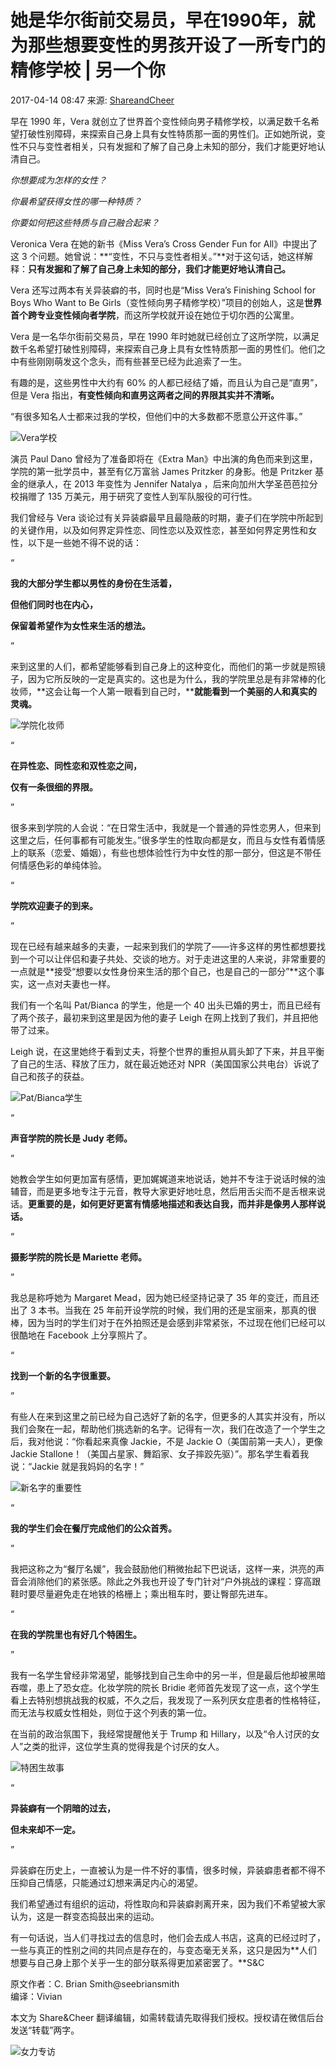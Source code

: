 # 她是华尔街前交易员，早在1990年，就为那些想要变性的男孩开设了一所专门的精修学校 | 另一个你

2017-04-14 08:47 来源: [ShareandCheer](https://www.sohu.com/?spm=smpc.content-abroad.content.1.17322468525638kzByy2)

早在 1990 年，Vera 就创立了世界首个变性倾向男子精修学校，以满足数千名希望打破性别障碍，来探索自己身上具有女性特质那一面的男性们。正如她所说，变性不只与变性者相关，只有发掘和了解了自己身上未知的部分，我们才能更好地认清自己。

_你想要成为怎样的女性？_

_你最希望获得女性的哪一种特质？_

_你要如何把这些特质与自己融合起来？_

Veronica Vera 在她的新书《Miss Vera’s Cross Gender Fun for All》中提出了这 3 个问题。她曾说：**“变性，不只与变性者相关。”**对于这句话，她这样解释：**只有发掘和了解了自己身上未知的部分，我们才能更好地认清自己。**

Vera 还写过两本有关异装癖的书，同时也是“Miss Vera’s Finishing School for Boys Who Want to Be Girls（变性倾向男子精修学校）”项目的创始人，这是**世界首个跨专业变性倾向者学院**，而这所学校就开设在她位于切尔西的公寓里。

Vera 是一名华尔街前交易员，早在 1990 年时她就已经创立了这所学院，以满足数千名希望打破性别障碍，来探索自己身上具有女性特质那一面的男性们。他们之中有些刚刚萌发这个念头，而有些甚至已经为此追索了一生。

有趣的是，这些男性中大约有 60% 的人都已经结了婚，而且认为自己是“直男”，但是 Vera 指出，**有变性倾向和直男这两者之间的界限其实并不清晰。**

“有很多知名人士都来过我的学校，但他们中的大多数都不愿意公开这件事。”

![Vera学校](http://img.mp.itc.cn/upload/20170414/b481eaa4006c4f3284e8fba5ea238417_th.jpeg)

演员 Paul Dano 曾经为了准备即将在《Extra Man》中出演的角色而来到这里，学院的第一批学员中，甚至有亿万富翁 James Pritzker 的身影。他是 Pritzker 基金的继承人，在 2013 年变性为 Jennifer Natalya ，后来向加州大学圣芭芭拉分校捐赠了 135 万美元，用于研究了变性人到军队服役的可行性。

我们曾经与 Vera 谈论过有关异装癖最早且最隐蔽的时期，妻子们在学院中所起到的关键作用，以及如何界定异性恋、同性恋以及双性恋，甚至如何界定男性和女性，以下是一些她不得不说的话：

“

**我的大部分学生都以男性的身份在生活着，**

**但他们同时也在内心，**

**保留着希望作为女性来生活的想法。**

”

来到这里的人们，都希望能够看到自己身上的这种变化，而他们的第一步就是照镜子，因为它所反映的一定是真实的。这也是为什么，我的学院里总是有非常棒的化妆师，**这会让每一个人第一眼看到自己时，****就能看到一个美丽的人和真实的灵魂。**

![学院化妆师](http://img.mp.itc.cn/upload/20170414/75c934a471504385b8d26164efeae102_th.jpeg)

“

**在异性恋、同性恋和双性恋之间，**

**仅有一条很细的界限。**

”

很多来到学院的人会说：“在日常生活中，我就是一个普通的异性恋男人，但来到这里之后，任何事都有可能发生。”很多学生的性取向都是女，而且与女性有着情感上的联系（恋爱、婚姻），有些也想体验性行为中女性的那一部分，但这是不带任何情感色彩的单纯体验。

“

**学院欢迎妻子的到来。**

”

现在已经有越来越多的夫妻，一起来到我们的学院了——许多这样的男性都想要找到一个可以让伴侣和妻子共处、交谈的地方。对于走进这里的人来说，非常重要的一点就是**接受“想要以女性身份来生活的那个自己，也是自己的一部分”**这个事实，这一点对夫妻也一样。

我们有一个名叫 Pat/Bianca 的学生，他是一个 40 出头已婚的男士，而且已经有了两个孩子，最初来到这里是因为他的妻子 Leigh 在网上找到了我们，并且把他带了过来。

Leigh 说，在这里她终于看到丈夫，将整个世界的重担从肩头卸了下来，并且平衡了自己的生活、释放了压力，就在最近她还对 NPR（美国国家公共电台）诉说了自己和孩子的获益。

![Pat/Bianca学生](http://img.mp.itc.cn/upload/20170414/46279b48f15a4b679739ace37d0b1ba3_th.jpeg)

“

**声音学院的院长是 Judy 老师。**

”

她教会学生如何更加富有感情，更加娓娓道来地说话，她并不专注于说话时候的浊辅音，而是更多地专注于元音，教导大家更好地吐息，然后用舌尖而不是舌根来说话。**更重要的是，如何更好更富有情感地描述和表达自我，而并非是像男人那样说话。**

“

**摄影学院的院长是 Mariette 老师。**

”

我总是称呼她为 Margaret Mead，因为她已经坚持记录了 35 年的变迁，而且还出了 3 本书。当我在 25 年前开设学院的时候，我们用的还是宝丽来，那真的很棒，因为当时的学生们对于在外拍照还是会感到非常紧张，不过现在他们已经可以很酷地在 Facebook 上分享照片了。

“

**找到一个新的名字很重要。**

”

有些人在来到这里之前已经为自己选好了新的名字，但更多的人其实并没有，所以我们会聚在一起，帮助他们挑选新的名字。记得有一次，我们在改造了一个学生之后，我对他说：“你看起来真像 Jackie，不是 Jackie O（美国前第一夫人），更像 Jackie Stallone！（美国占星家、舞蹈家、女子摔跤先驱）”。那名学生看着我说：“Jackie 就是我妈妈的名字！”

![新名字的重要性](http://img.mp.itc.cn/upload/20170414/879954b6ab8d4d72a2c6fb955235fd77_th.jpeg)

“

**我的学生们会在餐厅完成他们的公众首秀。**

”

我把这称之为“餐厅名媛”，我会鼓励他们稍微抬起下巴说话，这样一来，洪亮的声音会消除他们的紧张感。除此之外我也开设了专门针对“户外挑战的课程：穿高跟鞋时要尽量避免走在地铁的格栅上；乘出租车时，要让臀部先进车。

“

**在我的学院里也有好几个特困生。**

”

我有一名学生曾经非常渴望，能够找到自己生命中的另一半，但是最后他却被黑暗吞噬，患上了恐女症。化妆学院的院长 Bridie 老师首先发现了这一点，这个学生看上去特别想挑战我的权威，不久之后，我发现了一系列厌女症患者的性格特征，而无法与权威女性相处，则位于这个列表的第一位。

在当前的政治氛围下，我经常提醒他关于 Trump 和 Hillary，以及“令人讨厌的女人”之类的批评，这位学生真的觉得我是个讨厌的女人。

![特困生故事](http://img.mp.itc.cn/upload/20170414/ae207b73156a463282d8650bf8ec6ce1_th.jpeg)

“

**异装癖有一个阴暗的过去，**

**但未来却不一定。**

”

异装癖在历史上，一直被认为是一件不好的事情，很多时候，异装癖患者都不得不压抑自己情感，只能通过幻想来满足内心的渴望。

我们希望通过有组织的运动，将性取向和异装癖剥离开来，因为我们不希望被大家认为，这是一群变态捣鼓出来的运动。

有一句话说，当人们寻找过去的信息时，他们会去成人书店，这真的已经过时了，一些与真正的性别之间的共同点是存在的，与变态毫无关系，这只是因为**人们想要与自己身上那个关乎一生的部分联系得更加紧密罢了。**S&C

原文作者：C. Brian Smith@seebriansmith  
编译：Vivian

本文为 Share&Cheer 翻译编辑，如需转载请先取得我们授权。授权请在微信后台发送“转载”两字。

![女力专访](http://img.mp.itc.cn/upload/20170414/d731d4cd21d04553b40a2005bc63673b_th.jpeg)